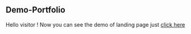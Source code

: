 Demo-Portfolio
-------------------------------------
Hello visitor ! Now you can see the demo of landing page just [click here](https://toukir048.github.io/demo-portfolio/)
